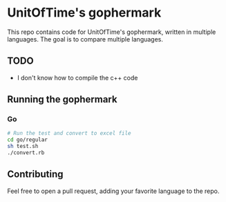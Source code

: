 # UnitOfTime's gophermark

This repo contains code for UnitOfTime's gophermark, written in multiple languages. The goal is to compare multiple languages.

## TODO
- I don't know how to compile the c++ code

## Running the gophermark

### Go

```bash
# Run the test and convert to excel file
cd go/regular
sh test.sh
./convert.rb
```

## Contributing

Feel free to open a pull request, adding your favorite language to the repo.
